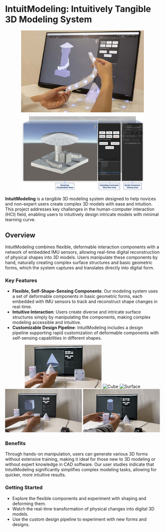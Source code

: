 # IntuitModeling: Intuitively Tangible 3D Modeling System

<div align="center">
  <img src="Unity/img/Usage_scenario_of_IntuitModeling.jpg" width="400" alt="Usage scenario of IntuitModeling">
  <img src="Unity/img/GUI.jpg" width="400" alt="The software user interface of IntuitModeling">
</div>

**IntuitModeling** is a tangible 3D modeling system designed to help novices and non-expert users create complex 3D models with ease and intuition. This project addresses key challenges in the human-computer interaction (HCI) field, enabling users to intuitively design intricate models with minimal learning curve.

## Overview

IntuitModeling combines flexible, deformable interaction components with a network of embedded IMU sensors, allowing real-time digital reconstruction of physical shapes into 3D models. Users manipulate these components by hand, naturally creating complex surface structures and basic geometric forms, which the system captures and translates directly into digital form. 

### Key Features

- **Flexible, Self-Shape-Sensing Components**: Our modeling system uses a set of deformable components in basic geometric forms, each embedded with IMU sensors to track and reconstruct shape changes in real-time.
- **Intuitive Interaction**: Users create diverse and intricate surface structures simply by manipulating the components, making complex modeling accessible and intuitive.
- **Customizable Design Pipeline**: IntuitModeling includes a design pipeline supporting rapid customization of deformable components with self-sensing capabilities in different shapes.

<div align="center">
  <img src="Unity/gif/cone.gif" width="250" alt="Cone">
  <img src="Unity/gif/curve.gif" width="250" alt="Cube">
  <img src="Unity/gif/surface.gif" width="250" alt="Surface">
</div>
<div align="center">
  <img src="Unity/gif/cube.gif" width="250" alt="Curve">
  <img src="Unity/gif/cylinder.gif" width="250" alt="Cylinder">
</div>

### Benefits

Through hands-on manipulation, users can generate various 3D forms without extensive training, making it ideal for those new to 3D modeling or without expert knowledge in CAD software. Our user studies indicate that IntuitModeling significantly simplifies complex modeling tasks, allowing for quicker, more intuitive results.

### Getting Started

- Explore the flexible components and experiment with shaping and deforming them.
- Watch the real-time transformation of physical changes into digital 3D models.
- Use the custom design pipeline to experiment with new forms and designs.

